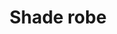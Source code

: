 ---
layout: item
title: Shade robe
item-id: 548
datatable: true
id: 548
name: "Shade robe"
members: false
lowalch: 12
highalch: 18
examine: "If a shade had knees, this would keep them nice and warm."
monsters:
  - id: 6740
    name: "Shade"
    members: false
    combat_level: 159
    wiki_url: "https://oldschool.runescape.wiki/w/Shade#Stronghold_of_Security"
    drops:
      - quantity: "1"
        rarity: 0.25
    image: "https://oldschool.runescape.wiki/images/d/dc/Shade.png?b6ad1"
---